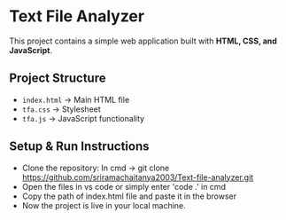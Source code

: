 # Text File Analyzer

This project contains a simple web application built with  **HTML, CSS, and JavaScript**.

## Project Structure
- `index.html` → Main HTML file  
- `tfa.css` → Stylesheet  
- `tfa.js` → JavaScript functionality

## Setup & Run Instructions
- Clone the repository: In cmd -> git clone https://github.com/sriramachaitanya2003/Text-file-analyzer.git
- Open the files in vs code or simply enter 'code .' in cmd
- Copy the path of index.html file and paste it in the browser
- Now the project is live in your local machine.
